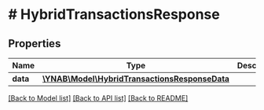 # # HybridTransactionsResponse

## Properties

Name | Type | Description | Notes
------------ | ------------- | ------------- | -------------
**data** | [**\YNAB\Model\HybridTransactionsResponseData**](HybridTransactionsResponseData.md) |  | 

[[Back to Model list]](../../README.md#documentation-for-models) [[Back to API list]](../../README.md#documentation-for-api-endpoints) [[Back to README]](../../README.md)


